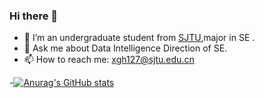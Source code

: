### Hi there 👋


- 🌱 I’m an undergraduate student from [SJTU](http://en.sjtu.edu.cn/),major in SE  .
- 💬 Ask me about Data Intelligence Direction of SE.
- 📫 How to reach me: xgh127@sjtu.edu.cn

-[![Anurag's GitHub stats](https://github-readme-stats.vercel.app/api?username=xgh127&show_icons=true&theme=radical)](https://github.com/anuraghazra/github-readme-stats)
<!-- [![Harlok's wakatime stats](https://github-readme-stats.vercel.app/api/wakatime?username=xgh127)](https://github.com/anuraghazra/github-readme-stats) -->